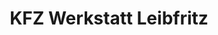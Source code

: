 ---
title: "KFZ Werkstatt Leibfritz"
url: /eningen-unter-achalm/kfz-werkstatt-leibfritz/
shop: Autowerkstatt
---